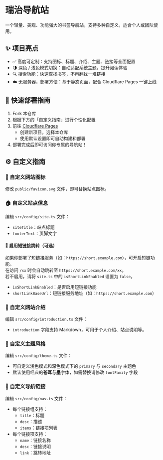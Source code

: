 # 瑞治导航站

一个轻量、美观、功能强大的书签导航站，支持多种自定义，适合个人或团队使用。

## ✨ 项目亮点

- ✅ 高度可定制：支持图标、标题、介绍、主题、链接等全面配置
- 🌗 深色 / 浅色模式切换：自动适配系统主题，提升阅读体验
- 🔍 搜索功能：快速查找书签，不再翻找一堆链接
- ☁️ 无服务器，部署方便：基于静态页面，配合 Cloudflare Pages 一键上线

## 🚀 快速部署指南

1. Fork 本仓库
2. 根据下方的「自定义指南」进行个性化配置
3. 前往 [Cloudflare Pages](https://pages.cloudflare.com/)
   - 创建新项目，选择本仓库
   - 使用默认设置即可自动构建和部署
4. 部署完成后即可访问你专属的导航站！

## ⚙️ 自定义指南

### 🎨 自定义网站图标

修改 `public/favicon.svg` 文件，即可替换站点图标。

### 🏠 自定义站点信息

编辑 `src/config/site.ts` 文件：

- `siteTitle`：站点标题
- `footerText`：页脚文字

#### 🔁 启用短链接跳转（可选）

如果你部署了短链接服务（如：`https://short.example.com`），可开启短链功能。  
在访问 `/xx` 时会自动跳转至 `https://short.example.com/xx`。  
若不启用，请将 `site.ts` 中的 `isShortLinkEnabled` 设置为 `false`。

- `isShortLinkEnabled`：是否启用短链接功能
- `shortLinkBaseUrl`：短链接服务地址（如：`https://short.example.com`）

### 📖 自定义网站介绍

编辑 `src/config/introduction.ts` 文件：

- `introduction` 字段支持 Markdown，可用于个人介绍、站点说明等。

### 🎨 自定义主题风格

编辑 `src/config/theme.ts` 文件：

- 可自定义浅色模式和深色模式下的 `primary` 与 `secondary` 主题色
- 默认使用经典的**苍耳与墨**字体，如需替换请修改 `fontFamily` 字段

### 🔗 自定义导航链接

编辑 `src/config/nav.ts` 文件：

- 每个链接组支持：
  - `title`：标题
  - `desc`：描述
  - `items`：链接项列表
- 每个链接项支持：
  - `name`：链接名称
  - `desc`：链接说明
  - `link`：跳转地址
